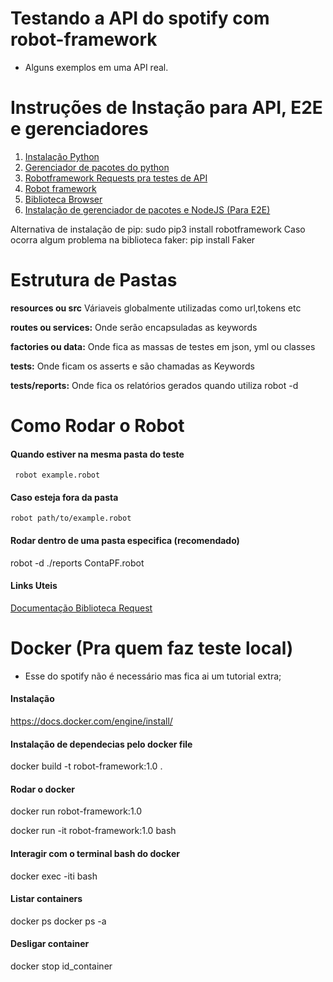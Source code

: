 # Testando a API do spotify com robot-framework
- Alguns exemplos em uma API real.

# Instruções de Instação para API, E2E e gerenciadores 

1. [Instalação Python](https://python.org.br/instalacao-linux/?_gl=1*3344ou*_ga*MTUyMDUxOTg2NS4xNjU0MjYwMDAw*_ga_37GXT4VGQK*MTY1NzYzMjAzMy4zNC4xLjE2NTc2MzM4MDEuMA..)
2. [Gerenciador de pacotes do python](https://pypi.org/project/pip/)
3. [Robotframework Requests pra testes de API](https://github.com/MarketSquare/robotframework-requests#readme)
4. [Robot framework](https://robotframework.org/?tab=1#getting-started)
5. [Biblioteca Browser](https://github.com/MarketSquare/robotframework-browser)
6. [Instalação de gerenciador de pacotes e NodeJS (Para E2E)](https://nodejs.org/en/download/package-manager/)

Alternativa de instalação de pip: sudo pip3 install robotframework
Caso ocorra algum problema na biblioteca faker: pip install Faker

# Estrutura de Pastas 

**resources ou src** Váriaveis globalmente utilizadas como url,tokens etc

**routes ou services:** Onde serão encapsuladas as keywords

**factories ou data:** Onde fica as massas de testes em json, yml ou classes

**tests:** Onde ficam os asserts e são chamadas as Keywords

**tests/reports:** Onde fica os relatórios gerados quando utiliza robot -d

# Como Rodar o Robot
#### Quando estiver na mesma pasta do teste
` robot example.robot`
   
#### Caso esteja fora da pasta
`robot path/to/example.robot`

#### Rodar dentro de uma pasta especifica (recomendado)

robot -d ./reports ContaPF.robot

#### Links Uteis

[Documentação Biblioteca Request](https://marketsquare.github.io/robotframework-requests/doc/RequestsLibrary.html#Get%20File%20For%20Streaming%20Upload)

# Docker (Pra quem faz teste local)
- Esse do spotify não é necessário mas fica ai um tutorial extra;

#### Instalação 
https://docs.docker.com/engine/install/

#### Instalação de dependecias pelo docker file
docker build -t robot-framework:1.0 .

#### Rodar o docker
docker run robot-framework:1.0

docker run -it robot-framework:1.0 bash

#### Interagir com o terminal bash do docker

docker exec -iti bash

#### Listar containers

docker ps
docker ps -a

#### Desligar container

docker stop id_container